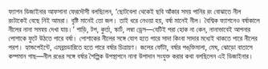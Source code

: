 ফ্যাশন ডিজাইনার আফসানা ফেরদৌসী বলছিলেন, ‘ছোটবেলা থেকেই ছবি আঁকার সময় পানির রং বোঝাতে নীল রংটাকেই বেছে নিই আমরা। বৃষ্টি মানেই তো জল। তাই ধরে নেওয়া হয়, বর্ষা মানেই নীল। বৈশ্বিক ফ্যাশনেও বর্ষাকালে নীলের নানা সমন্বয় দেখা যায়।’ শাড়ি, টপ, কুর্তা, স্কার্ট, লম্বা ড্রেস—যেটিই পরা হোক না কেন, নানাভাবেই আপনার পোশাকে ফুটে উঠতে পারে বর্ষা। পোশাকের নীলের সঙ্গে যোগ হতে পারে সাদা কিংবা সাদার মধ্যেই থাকতে পারে নীলের পরশ। হ্যান্ডপেইন্টে, এমব্রয়ডারিতে হতে পারে বর্ষার চিত্রায়ণ। জলের ফোঁটা, বর্ষার পঙ্‌ক্তিমালা, মেঘ, ঝোড়ো বাতাসে কম্পমান গাছ—নীল রঙের সঙ্গে বর্ষার শৈল্পিক উপস্থাপনে নানা উপাদান সংযুক্ত করার কথা বলছিলেন এই ডিজাইনার।
